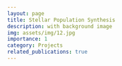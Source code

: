```yaml
---
layout: page
title: Stellar Population Synthesis
description: with background image
img: assets/img/12.jpg
importance: 1
category: Projects
related_publications: true
---
```


